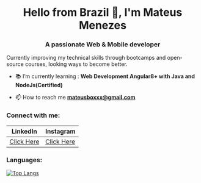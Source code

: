 <h1 align="center">Hello from Brazil 👋, I'm Mateus Menezes</h1>
<h3 align="center">A passionate Web & Mobile developer</h3>

Currently improving my technical skills through bootcamps and open-source courses, looking ways to become better.

- 📚 I’m currently learning : **Web Development Angular8+ with Java and NodeJs(Certified)**

- 📫 How to reach me **mateusboxxx@gmail.com**

<h3 align="left">Connect with me:</h3>

|  LinkedIn | Instagram  |
| ------------ | ------------ |
| <a href="https://www.linkedin.com/in/mateus-menezes-377703122/" target="blank"> Click Here | <a href="https://www.instagram.com/mene.mateus/" target="blank"> Click Here  |


<h3 align="left">Languages:</h3>

[![Top Langs](https://github-readme-stats.vercel.app/api/top-langs/?username=MeneMateus&layout=compact)](https://github.com/anuraghazra/github-readme-stats)
